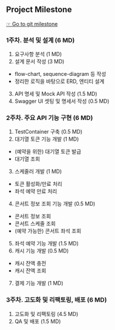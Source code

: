 ## Project Milestone

[☞ Go to git milestone](https://github.com/park0691/concert-booking/milestones)

### 1주차. 분석 및 설계 (6 MD)
1. 요구사항 분석 (1 MD)
2. 설계 문서 작성 (3 MD)
  - flow-chart, sequence-diagram 등 작성 
  - 정리한 로직을 바탕으로 ERD, 엔티티 설계
3. API 명세 및 Mock API 작성 (1.5 MD)
4. Swagger UI 셋팅 및 명세서 작성 (0.5 MD)

### 2주차. 주요 API 기능 구현 (6 MD)
1. TestContainer 구축 (0.5 MD)
2. 대기열 토큰 기능 개발 (1 MD)
  - (예약을 위한) 대기열 토큰 발급
  - 대기열 조회
3. 스케줄러 개발 (1 MD)
  - 토큰 활성화/만료 처리
  - 좌석 예약 만료 처리
4. 콘서트 정보 조회 기능 개발 (0.5 MD)
  - 콘서트 정보 조회
  - 콘서트 스케줄 조회
  - (예약 가능한) 콘서트 좌석 조회
5. 좌석 예약 기능 개발 (1.5 MD)
6. 캐시 기능 개발 (0.5 MD)
  - 캐시 잔액 충전
  - 캐시 잔액 조회
7. 결제 기능 개발 (1 MD)

### 3주차. 고도화 및 리팩토링, 배포 (6 MD)
1. 고도화 및 리팩토링 (4.5 MD)
2. QA 및 배포 (1.5 MD)
